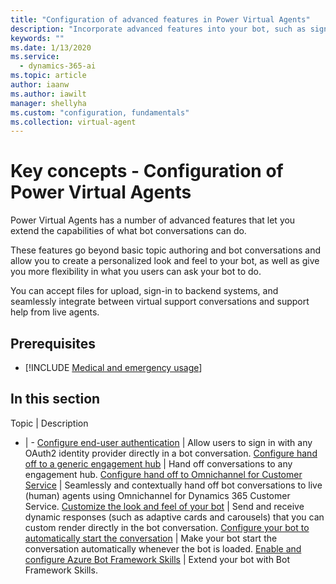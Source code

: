 ```yaml
---
title: "Configuration of advanced features in Power Virtual Agents"
description: "Incorporate advanced features into your bot, such as sign-in, live agent transfer, custom appearances, dynamic cards, and file uploads."
keywords: ""
ms.date: 1/13/2020
ms.service:
  - dynamics-365-ai
ms.topic: article
author: iaanw
ms.author: iawilt
manager: shellyha
ms.custom: "configuration, fundamentals"
ms.collection: virtual-agent
---
```


# Key concepts - Configuration of Power Virtual Agents

Power Virtual Agents has a number of advanced features that let you extend the capabilities of what bot conversations can do.

These features go beyond basic topic authoring and bot conversations and allow you to create a personalized look and feel to your bot, as well as give you more flexibility in what you users can ask your bot to do. 

You can accept files for upload, sign-in to backend systems, and seamlessly integrate between virtual support conversations and support help from live agents.


## Prerequisites

- [!INCLUDE [Medical and emergency usage](includes/pva-usage-limitations.md)]



## In this section

Topic | Description
- | -
[Configure end-user authentication](configuration-end-user-authentication.md) | Allow users to sign in with any OAuth2 identity provider directly in a bot conversation.
[Configure hand off to a generic engagement hub](configure-generic-handoff.md) | Hand off conversations to any engagement hub.
[Configure hand off to Omnichannel for Customer Service](configuration-hand-off-omnichannel.md) | Seamlessly and contextually hand off bot conversations to live (human) agents using Omnichannel for Dynamics 365 Customer Service.
[Customize the look and feel of your bot](customize-default-canvas.md) | Send and receive dynamic responses (such as adaptive cards and carousels) that you can custom render directly in the bot conversation.
[Configure your bot to automatically start the conversation](configure-bot-greeting.md) | Make your bot start the conversation automatically whenever the bot is loaded.
[Enable and configure Azure Bot Framework Skills](configuration-add-skills.md) | Extend your bot with Bot Framework Skills.
